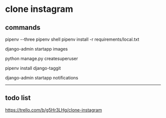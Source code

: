 # clone instagram

## commands
pipenv --three
pipenv shell
pipenv install -r requirements/local.txt

django-admin startapp images

python manage.py createsuperuser

pipenv install django-taggit

django-admin startapp notifications

---

## todo list
https://trello.com/b/g5Hr3LHg/clone-instagram
